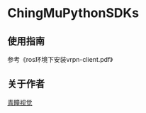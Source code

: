 # ChingMuPythonSDKs
## 使用指南
参考《ros环境下安装vrpn-client.pdf》

## 关于作者
<a href="http://www.chingmu.com/">青瞳视觉</a>

